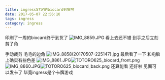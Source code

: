 ```yaml
---
title: ingress57定的biocard到货啦
date: 2017-05-07 22:56:10
tags: ingress
category: ingress
---
```

印刷了一周的biocard终于到货了
![IMG_8859.JPG][1]
看上去还不错
到手之后立刻剪了角


<!--more-->


手动裁剪
毛毛的边角
![IMG_8858(20170507-225147).jpg][2]
最后看了一下
和电脑上确实有些色差
![IMG_8861.JPG][3]![TOTORO625_biocard_front.png][5]
![IMG_8860.JPG][4]![TOTORO625_biocard_back.png][6]
还算能看
还好啦
见面可以发卡了
毕竟ingress是个卡牌游戏

  [1]: https://img.totoro.pub/blog/ingress/jFmr.jpg
  [2]: https://img.totoro.pub/blog/ingress/jCiC.jpg
  [3]: https://img.totoro.pub/blog/ingress/jdIM.jpg
  [4]: https://img.totoro.pub/blog/ingress/jbDh.jpg
  [5]: https://img.totoro.pub/blog/ingress/jvvl.png
  [6]: https://img.totoro.pub/blog/ingress/j0cY.png